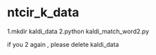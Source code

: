 # ntcir_k_data

1.mkdir kaldi_data
2.python kaldi_match_word2.py

if you 2 again , please delete kaldi_data
    
